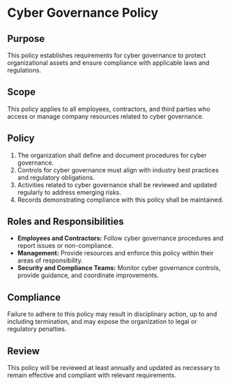 # Cyber Governance Policy

## Purpose
This policy establishes requirements for cyber governance to protect organizational assets and ensure compliance with applicable laws and regulations.

## Scope
This policy applies to all employees, contractors, and third parties who access or manage company resources related to cyber governance.

## Policy
1. The organization shall define and document procedures for cyber governance.
2. Controls for cyber governance must align with industry best practices and regulatory obligations.
3. Activities related to cyber governance shall be reviewed and updated regularly to address emerging risks.
4. Records demonstrating compliance with this policy shall be maintained.

## Roles and Responsibilities
- **Employees and Contractors:** Follow cyber governance procedures and report issues or non-compliance.
- **Management:** Provide resources and enforce this policy within their areas of responsibility.
- **Security and Compliance Teams:** Monitor cyber governance controls, provide guidance, and coordinate improvements.

## Compliance
Failure to adhere to this policy may result in disciplinary action, up to and including termination, and may expose the organization to legal or regulatory penalties.

## Review
This policy will be reviewed at least annually and updated as necessary to remain effective and compliant with relevant requirements.
